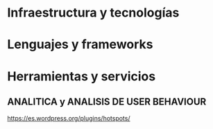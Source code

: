 # Infraestructura y tecnologías

# Lenguajes y frameworks

# Herramientas y servicios
## ANALITICA y ANALISIS DE USER BEHAVIOUR
https://es.wordpress.org/plugins/hotspots/
